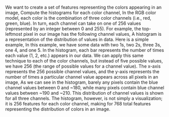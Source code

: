 We want to create a set of features representing the colors appearing in an image, Compute the histograms for each color channel, In the RGB color model, each color is the combination of three color channels (i.e., red, green, blue). In
turn, each channel can take on one of 256 values (represented by an integer between 0 and 255). For
example, the top-leftmost pixel in our image has the following channel values, A histogram is a representation of the distribution of values in data. Here is a simple example, In this example, we have some data with two 1s, two 2s, three 3s, one 4, and one 5. In the histogram,
each bar represents the number of times each value (1, 2, etc.) appears in our data.
We can apply this same technique to each of the color channels, but instead of five possible values, we
have 256 (the range of possible values for a channel value). The x-axis represents the 256 possible
channel values, and the y-axis represents the number of times a particular channel value appears across
all pixels in an image, As we can see in the histogram, barely any pixels contain the blue channel values between 0 and \~180,
while many pixels contain blue channel values between ~190 and ~210. This distribution of channel
values is shown for all three channels. The histogram, however, is not simply a visualization; it is 256
features for each color channel, making for 768 total features representing the distribution of colors in
an image.
